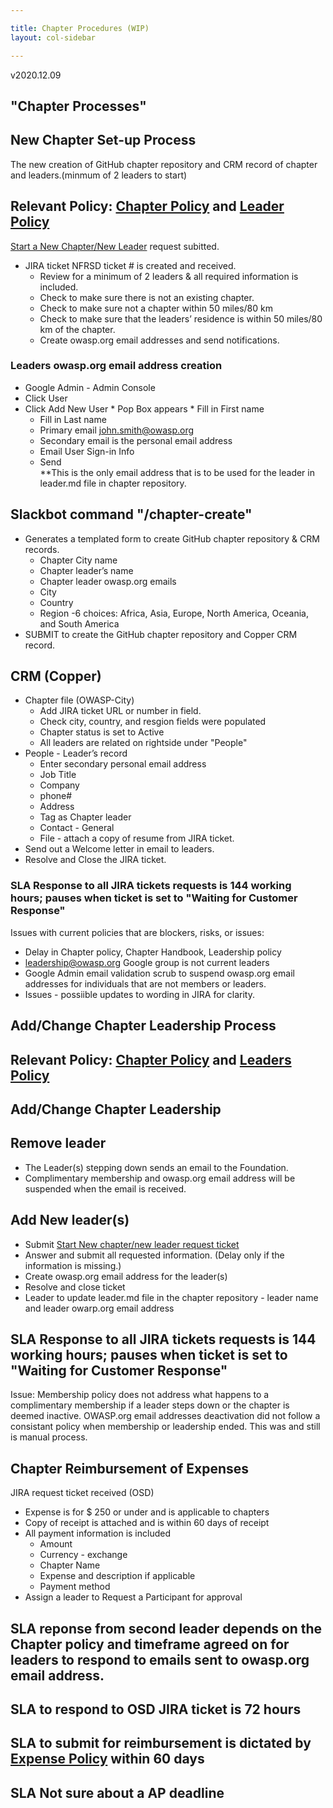 ```yaml
---

title: Chapter Procedures (WIP)
layout: col-sidebar

---
```

v2020.12.09
## "Chapter Processes"

## New Chapter Set-up Process 
The new creation of GitHub chapter repository and CRM record of chapter and leaders.(minmum of 2 leaders to start)

## Relevant Policy: [Chapter Policy](https://owasp.org/www-policy/operational/chapters) and [Leader Policy](https://owasp.org/www-policy/operational/leader)        

[Start a New Chapter/New Leader](https://owasporg.atlassian.net/servicedesk/customer/portal/7/group/18/create/73) request subitted.
* JIRA ticket NFRSD ticket # is created and received.
  * Review for a minimum of 2 leaders & all required information is included.
  * Check to make sure there is not an existing chapter.
  * Check to make sure not a chapter within 50 miles/80 km  
  * Check to make sure that the leaders’ residence is within 50 miles/80 km of the chapter.
  * Create owasp.org email addresses and send notifications.
  
### Leaders owasp.org email address creation 
   * Google Admin - Admin Console
   * Click User
   * Click Add New User
    * Pop Box appears
    * Fill in First name
      * Fill in Last name
      * Primary email john.smith@owasp.org
      * Secondary email is the personal email address 
      * Email User Sign-in Info
      * Send   
**This is the only email address that is to be used for the leader in leader.md file in chapter repository.  
    
## Slackbot command "/chapter-create"
* Generates a templated form to create GitHub chapter repository & CRM records.
   * Chapter City name
   * Chapter leader’s name
   * Chapter leader owasp.org emails
   * City
   * Country
   * Region -6 choices: Africa, Asia, Europe, North America, Oceania, and South America
* SUBMIT to create the GitHub chapter repository and Copper CRM record.

## CRM (Copper)
* Chapter file (OWASP-City) 
  * Add JIRA ticket URL or number in field.
  * Check city, country, and resgion fields were populated
  * Chapter status is set to Active
  * All leaders are related on rightside under "People"
* People - Leader’s record 
   * Enter secondary personal email address
   * Job Title
   * Company
   * phone#
   * Address
   * Tag as Chapter leader
   * Contact - General
   * File - attach a copy of resume from JIRA ticket.
* Send out a Welcome letter in email to leaders.
* Resolve and Close the JIRA ticket. 

### SLA Response to all JIRA tickets requests is 144 working hours; pauses when ticket is set to "Waiting for Customer Response"

Issues with current policies that are blockers, risks, or issues:
* Delay in Chapter policy, Chapter Handbook, Leadership policy 
* leadership@owasp.org Google group is not current leaders
* Google Admin email validation scrub to suspend owasp.org email addresses for individuals that are not members or leaders.
* Issues - possiible updates to wording in JIRA for clarity. 

## Add/Change Chapter Leadership Process 
## Relevant Policy: [Chapter Policy](https://owasp.org/www-policy/operational/chapters) and [Leaders Policy](https://owasp.org/www-policy/operational/leader)

## Add/Change Chapter Leadership
  ## Remove leader
   * The Leader(s) stepping down sends an email to the Foundation.  
   * Complimentary membership and owasp.org email address will be suspended when the email is received.
## Add New leader(s)
   * Submit [Start New chapter/new leader request ticket](https://owasporg.atlassian.net/servicedesk/customer/portal/7/group/18/create/73)
   * Answer and submit all requested information. (Delay only if the information is missing.)
   * Create owasp.org email address for the leader(s)
   * Resolve and close ticket
   * Leader to update leader.md file in the chapter repository - leader name and leader owarp.org email address

## SLA Response to all JIRA tickets requests is 144 working hours; pauses when ticket is set to "Waiting for Customer Response"

Issue: Membership policy does not address what happens to a complimentary membership if a leader steps down or the chapter is deemed inactive. 
OWASP.org email addresses deactivation did not follow a consistant policy when membership or leadership ended. This was and still is manual process.

## Chapter Reimbursement of Expenses 
   JIRA request ticket received (OSD) 
   * Expense is for $ 250 or under and is applicable to chapters
   * Copy of receipt is attached and is within 60 days of receipt
   * All payment information is included
     * Amount
     * Currency - exchange 
     * Chapter Name
     * Expense and description if applicable
     * Payment method 
   * Assign a leader to Request a Participant for approval
   
## SLA reponse from second leader depends on the Chapter policy and timeframe agreed on for leaders to respond to emails sent to owasp.org email address.
## SLA to respond to OSD JIRA ticket is 72 hours
## SLA to submit for reimbursement is dictated by [Expense Policy](https://owasp.org/www-policy/operational/expense-reimbursement) within 60 days 
## SLA Not sure about a AP deadline


